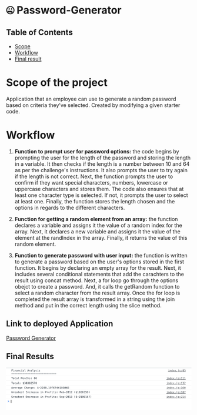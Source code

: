 # 🤐 Password-Generator

## Table of Contents
- [Scope](#scope-of-project)
- [Workflow](#workflow)
- [Final result](#final-results)

# Scope of the project
Application that an employee can use to generate a random password based on criteria they’ve selected. Created by modifying a given starter code.

# Workflow
1. **Function to prompt user for password options:** the code begins by prompting the user for the length of the password and storing the length in a variable. It then checks if the length is a number between 10 and 64 as per the challenge's instructions. It also prompts the user to try again if the length is not correct. Next, the function prompts the user to confirm if they want special characters, numbers, lowercase or uppercase characters and stores them. The code also ensures that at least one character type is selected. If not, it prompts the user to select at least one. Finally, the function stores the length chosen and the options in regards to the different characters.

2. **Function for getting a random element from an array:** the function declares a variable and assigns it the value of a random index for the array. Next, it declares a new variable and assigns it the value of the element at the randIndex in the array. Finally, it returns the value of this random element.  

3. **Function to generate password with user input:** the function is written to generate a password based on the user's options stored in the first function. It begins by declaring an empty array for the result. Next, it includes several conditional statements that add the carachters to the result using concat method. Next, a for loop go through the options obejct to create a password. And, it calls the getRandom function to select a random character from the result array. Once the for loop is completed the result array is transformed in a string using the join method and put in the correct length using the slice method.

## Link to deployed Application
[Password Generator](https://clelia-m.github.io/passwordgenerator/)

## Final Results
![Password Generator result](https://github.com/Clelia-M/Console-Finances/blob/7cbde3d1c2648457439020d3ebb77ea17f74b9e9/Console-Finances%20results.png)
